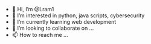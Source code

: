 - 👋 Hi, I’m @Lram1
- 👀 I’m interested in python, java scripts, cybersecurity 
- 🌱 I’m currently learning web development
- 💞️ I’m looking to collaborate on ...
- 📫 How to reach me ...

<!---
Lram1/Lram1 is a ✨ special ✨ repository because its `README.md` (this file) appears on your GitHub profile.
You can click the Preview link to take a look at your changes.
--->
